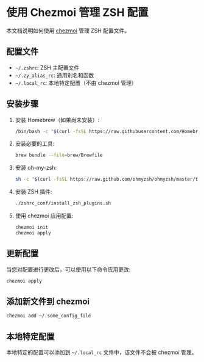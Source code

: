 # 使用 Chezmoi 管理 ZSH 配置

本文档说明如何使用 [chezmoi](https://www.chezmoi.io/) 管理 ZSH 配置文件。

## 配置文件

- `~/.zshrc`: ZSH 主配置文件
- `~/.zy_alias_rc`: 通用别名和函数
- `~/.local_rc`: 本地特定配置（不由 chezmoi 管理）

## 安装步骤

1. 安装 Homebrew（如果尚未安装）:

   ```bash
   /bin/bash -c "$(curl -fsSL https://raw.githubusercontent.com/Homebrew/install/HEAD/install.sh)"
   ```

2. 安装必要的工具:

   ```bash
   brew bundle --file=brew/Brewfile
   ```

3. 安装 oh-my-zsh:

   ```bash
   sh -c "$(curl -fsSL https://raw.github.com/ohmyzsh/ohmyzsh/master/tools/install.sh)"
   ```

4. 安装 ZSH 插件:

   ```bash
   ./zshrc_conf/install_zsh_plugins.sh
   ```

5. 使用 chezmoi 应用配置:
   ```bash
   chezmoi init
   chezmoi apply
   ```

## 更新配置

当您对配置进行更改后，可以使用以下命令应用更改:

```bash
chezmoi apply
```

## 添加新文件到 chezmoi

```bash
chezmoi add ~/.some_config_file
```

## 本地特定配置

本地特定的配置可以添加到 `~/.local_rc` 文件中，该文件不会被 chezmoi 管理。
